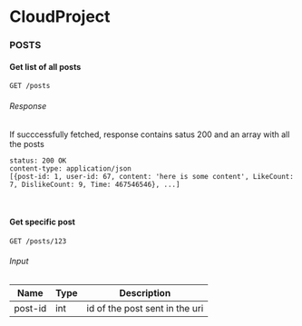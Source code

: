 # CloudProject

### POSTS

#### Get list of all posts
```
GET /posts
```

###### Response
If succcessfully fetched, response contains satus 200 and an array with all the posts
```
status: 200 OK
content-type: application/json
[{post-id: 1, user-id: 67, content: 'here is some content', LikeCount: 7, DislikeCount: 9, Time: 467546546}, ...] 
```
<br>

#### Get specific post
```
GET /posts/123
```

###### Input
   Name | Type | Description
   ---  | --- | ---
post-id | int | id of the post sent in the uri

